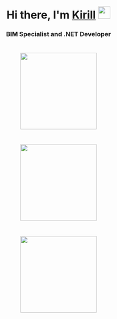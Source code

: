 <h1 align="center">Hi there, I'm <a href="https://daniilshat.ru/" target="_blank">Kirill</a> 
<img src="https://github.com/blackcater/blackcater/raw/main/images/Hi.gif" height="32"/></h1>
<h3 align="center">BIM Specialist and .NET Developer</h3>

<h1 align="center"><img src="http://github-readme-streak-stats.herokuapp.com?user=Kirill-Buchnev&theme=dark&border_radius=6" height="200"/></h1>

<h1 align="center"><img src="https://github-readme-stats.vercel.app/api/top-langs/?username=Kirill-Buchnev&theme=dark" height="200"/></h1>

<h1 align="center"><img src="https://github-readme-stats.vercel.app/api?username=Kirill-Buchnev&theme=dark" height="200"/></h1>
